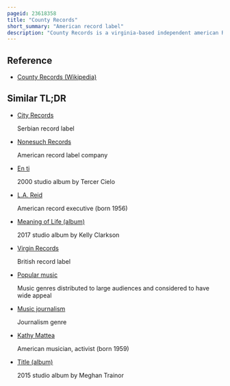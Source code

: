 ```yaml
---
pageid: 23618358
title: "County Records"
short_summary: "American record label"
description: "County Records is a virginia-based independent american Record Label founded in 1963 by david Freeman. The Label specialised in Bluegrass Music of the old Time and traditional Music."
---
```


## Reference

- [County Records (Wikipedia)](https://en.wikipedia.org/?curid=23618358)

## Similar TL;DR

- [City Records](/tldr/en/city-records)

  Serbian record label

- [Nonesuch Records](/tldr/en/nonesuch-records)

  American record label company

- [En ti](/tldr/en/en-ti)

  2000 studio album by Tercer Cielo

- [L.A. Reid](/tldr/en/la-reid)

  American record executive (born 1956)

- [Meaning of Life (album)](/tldr/en/meaning-of-life-album)

  2017 studio album by Kelly Clarkson

- [Virgin Records](/tldr/en/virgin-records)

  British record label

- [Popular music](/tldr/en/popular-music)

  Music genres distributed to large audiences and considered to have wide appeal

- [Music journalism](/tldr/en/music-journalism)

  Journalism genre

- [Kathy Mattea](/tldr/en/kathy-mattea)

  American musician, activist (born 1959)

- [Title (album)](/tldr/en/title-album)

  2015 studio album by Meghan Trainor
